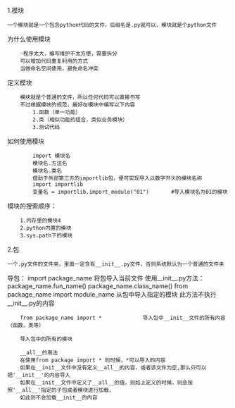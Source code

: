 1.模块

    一个模块就是一个包含python代码的文件，后缀名是.py就可以，模块就是个python文件
   为什么使用模块
   
        -程序太大，编写维护不太方便，需要拆分
        可以增加代码重复利用的方式
        当做命名空间使用，避免命名冲突
        
   定义模块
   
        模块就是个普通的文件，所以任何代码可以直接书写
        不过根据模块的规范，最好在模块中编写以下内容
            1.函数（单一功能）
            2.类（相似功能的组合，类似业务模块）
            3.测试代码
            
   如何使用模块
    
            import 模块名
            模块名.方法名
            模块名.类名
            借助于外部第三方的importlib包，便可实现导入以数字开头的模块名称
            import importlib
            变量名 = importlib.import_module("01")       #导入模块名为01的模块
      
   模块的搜索顺序：
   
        1.内存里的模块4
        2.python内置的模块
        3.sys.path下的模块

2.包

    一个.py文件的文件夹，里面一定含有__init__.py文件，否则系统默认为一个普通的文件夹
   导包：
        import package_name         将包导入当前文件
        使用__init__.py方法：
            package_name.fun_name()
            package_name.class_name()
        from package_name import module_name   从包中导入指定的模块
        此方法不执行__init__.py的内容

        from package_name import *             导入包中__init__文件的所有内容（函数，类等）

        导入包中的所有的模块

        __all__的用法
        在使用from package import * 的时候，*可以导入的内容
        如果在__init__文件中没有定义__all__的内容，或者该文件为空,那么只可以把'__init__'的内容导入
        如果在__init__文件中定义了__all__的值，则如上定义的时候，则会按照'__all__'指定的子包或者模块进行加载，
        如此则不会加载__init__的内容